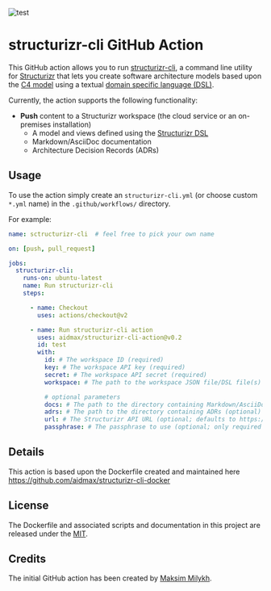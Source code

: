 ![test](https://github.com/aidmax/structurizr-cli-action/workflows/test/badge.svg)

# structurizr-cli GitHub Action

This GitHub action allows you to run [structurizr-cli](https://github.com/structurizr/cli), a command line utility for [Structurizr](https://structurizr.com/) that lets you create software architecture models based upon the [C4 model](https://c4model.com/) using a textual [domain specific language (DSL)](https://github.com/structurizr/dsl).

Currently, the action supports the following functionality:

- __Push__ content to a Structurizr workspace (the cloud service or an on-premises installation)
  - A model and views defined using the [Structurizr DSL](https://github.com/structurizr/dsl)
  - Markdown/AsciiDoc documentation
  - Architecture Decision Records (ADRs)

## Usage

To use the action simply create an `structurizr-cli.yml` (or choose custom `*.yml` name) in the `.github/workflows/` directory.

For example:

```yaml
name: sctructurizr-cli  # feel free to pick your own name

on: [push, pull_request]

jobs:
  structurizr-cli:
    runs-on: ubuntu-latest
    name: Run structurizr-cli
    steps:

      - name: Checkout
        uses: actions/checkout@v2

      - name: Run structurizr-cli action
        uses: aidmax/structurizr-cli-action@v0.2
        id: test
        with:
          id: # The workspace ID (required)
          key: # The workspace API key (required)
          secret: # The workspace API secret (required)
          workspace: # The path to the workspace JSON file/DSL file(s) (required)

          # optional parameters
          docs: # The path to the directory containing Markdown/AsciiDoc files to be published (optional)
          adrs: # The path to the directory containing ADRs (optional)
          url: # The Structurizr API URL (optional; defaults to https://api.structurizr.com)
          passphrase: # The passphrase to use (optional; only required if client-side encryption enabled on the workspace)
```

## Details

This action is based upon the Dockerfile created and maintained here
<https://github.com/aidmax/structurizr-cli-docker>
## License

The Dockerfile and associated scripts and documentation in this project are released under the [MIT](license).

## Credits

The initial GitHub action has been created by [Maksim Milykh](https://github.com/aidmax).
